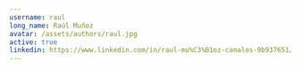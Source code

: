 ```yaml
---
username: raul
long_name: Raúl Muñoz
avatar: /assets/authors/raul.jpg
active: true
linkedin: https://www.linkedin.com/in/raul-mu%C3%B1oz-canales-9b937651/
---
```

